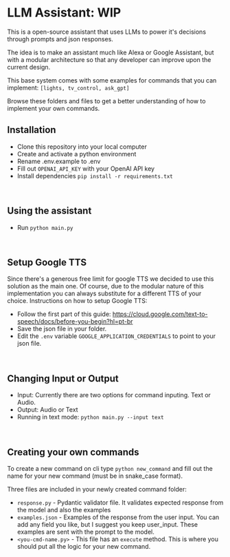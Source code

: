 # LLM Assistant: WIP

This is a open-source assistant that uses LLMs to power it's decisions through prompts and json responses.

The idea is to make an assistant much like Alexa or Google Assistant, but with a modular architecture so that any developer can improve upon the current design.

This base system comes with some examples for commands that you can implement: `[lights, tv_control, ask_gpt]`

Browse these folders and files to get a better understanding of how to implement your own commands.

## Installation

- Clone this repository into your local computer
- Create and activate a python environment
- Rename .env.example to .env
- Fill out `OPENAI_API_KEY` with your OpenAI API key
- Install dependencies `pip install -r requirements.txt`

<br />

## Using the assistant

- Run `python main.py`

<br />

## Setup Google TTS

Since there's a generous free limit for google TTS we decided to use this solution as the main one.
Of course, due to the modular nature of this implementation you can always substitute for a different TTS of your choice.
Instructions on how to setup Google TTS:

- Follow the first part of this guide: https://cloud.google.com/text-to-speech/docs/before-you-begin?hl=pt-br
- Save the json file in your folder.
- Edit the `.env` variable `GOOGLE_APPLICATION_CREDENTIALS` to point to your json file.

<br />

## Changing Input or Output

- Input: Currently there are two options for command inputing. Text or Audio.
- Output: Audio or Text
- Running in text mode: `python main.py --input text`

<br />

## Creating your own commands

To create a new command on cli type `python new_command` and fill out the name for your new command (must be in snake_case format).

Three files are included in your newly created command folder:

- `response.py` - Pydantic validator file. It validates expected response from the model and also the examples
- `examples.json` - Examples of the response from the user input. You can add any field you like, but I suggest you keep user_input. These examples are sent with the prompt to the model.
- `<you-cmd-name.py>` - This file has an `execute` method. This is where you should put all the logic for your new command.
